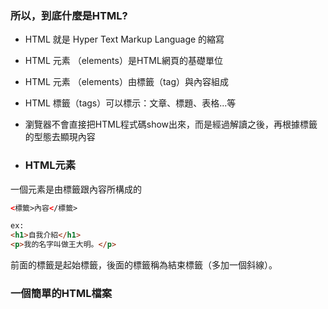 ### 所以，到底什麼是HTML?

* HTML 就是 Hyper Text Markup Language 的縮寫

* HTML 元素 （elements）是HTML網頁的基礎單位

* HTML 元素 （elements）由標籤（tag）與內容組成

* HTML 標籤（tags）可以標示：文章、標題、表格...等

* 瀏覽器不會直接把HTML程式碼show出來，而是經過解讀之後，再根據標籤的型態去顯現內容



* ### HTML元素

一個元素是由標籤跟內容所構成的

```html
<標籤>內容</標籤>

ex:
<h1>自我介紹</h1>
<p>我的名字叫做王大明。</p>
```

前面的標籤是起始標籤，後面的標籤稱為結束標籤（多加一個斜線）。



### 一個簡單的HTML檔案



